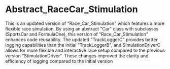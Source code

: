 # Abstract_RaceCar_Stimulation
This is an updated version of "Race_Car_Stimulation" which features a more flexible race simulation. By using an abstract "Car" class with subclasses (SportsCar and FormulaOne), this version of "Race_Car_Stimulation" enhances code reusability. The updated "TrackLoggerC" provides better logging capabilities than the initial "TrackLoggerB", and SimulationDriverC allows for more flexible and interactive race setup compared to the previous version "StimulationDriver". These changes improved the clarity and efficiency of logging compared to the initial version 
